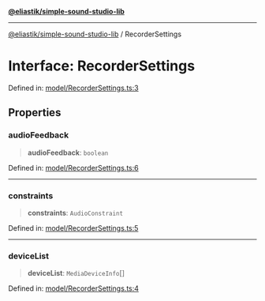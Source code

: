 [**@eliastik/simple-sound-studio-lib**](../README.md)

***

[@eliastik/simple-sound-studio-lib](../globals.md) / RecorderSettings

# Interface: RecorderSettings

Defined in: [model/RecorderSettings.ts:3](https://github.com/Eliastik/simple-sound-studio-lib/blob/4c259d6f225306533b6d6acc4801cf91fccfe063/lib/model/RecorderSettings.ts#L3)

## Properties

### audioFeedback

> **audioFeedback**: `boolean`

Defined in: [model/RecorderSettings.ts:6](https://github.com/Eliastik/simple-sound-studio-lib/blob/4c259d6f225306533b6d6acc4801cf91fccfe063/lib/model/RecorderSettings.ts#L6)

***

### constraints

> **constraints**: `AudioConstraint`

Defined in: [model/RecorderSettings.ts:5](https://github.com/Eliastik/simple-sound-studio-lib/blob/4c259d6f225306533b6d6acc4801cf91fccfe063/lib/model/RecorderSettings.ts#L5)

***

### deviceList

> **deviceList**: `MediaDeviceInfo`[]

Defined in: [model/RecorderSettings.ts:4](https://github.com/Eliastik/simple-sound-studio-lib/blob/4c259d6f225306533b6d6acc4801cf91fccfe063/lib/model/RecorderSettings.ts#L4)
